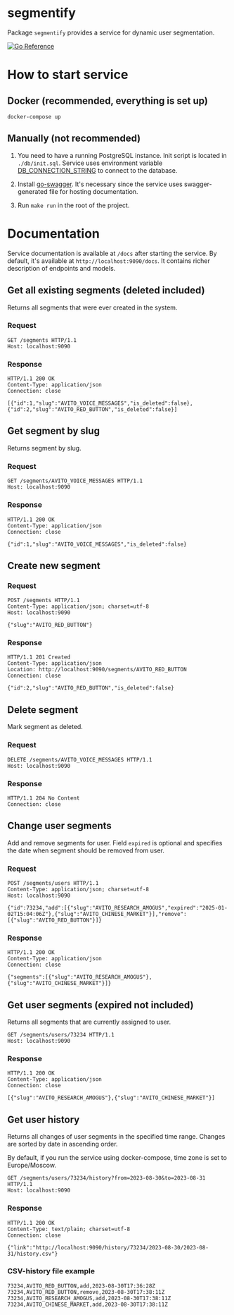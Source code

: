# segmentify

Package `segmentify` provides a service for dynamic user segmentation.

[![Go Reference](https://pkg.go.dev/badge/github.com/peyuaa/segmentify.svg)](https://pkg.go.dev/github.com/peyuaa/segmentify)

# How to start service

## Docker (recommended, everything is set up)
```
docker-compose up
```

## Manually (not recommended)
1) You need to have a running PostgreSQL instance. Init script is located in `./db/init.sql`.
Service uses environment variable [DB_CONNECTION_STRING](https://pkg.go.dev/github.com/lib/pq#hdr-Connection_String_Parameters) to connect to the database.

2) Install [go-swagger](https://goswagger.io/install.html).
It's necessary since the service uses swagger-generated file for hosting documentation.
3) Run `make run` in the root of the project.

# Documentation
Service documentation is available at `/docs` after starting the service.
By default, it's available at `http://localhost:9090/docs`. It contains richer description of endpoints and models.

## Get all existing segments (deleted included)
Returns all segments that were ever created in the system.
### Request
```http request
GET /segments HTTP/1.1
Host: localhost:9090
```
### Response
```http request
HTTP/1.1 200 OK
Content-Type: application/json
Connection: close

[{"id":1,"slug":"AVITO_VOICE_MESSAGES","is_deleted":false},{"id":2,"slug":"AVITO_RED_BUTTON","is_deleted":false}]
```

## Get segment by slug
Returns segment by slug.
### Request
```http request
GET /segments/AVITO_VOICE_MESSAGES HTTP/1.1
Host: localhost:9090
```
### Response
```http request
HTTP/1.1 200 OK
Content-Type: application/json
Connection: close

{"id":1,"slug":"AVITO_VOICE_MESSAGES","is_deleted":false}
```

## Create new segment
### Request
```http request
POST /segments HTTP/1.1
Content-Type: application/json; charset=utf-8
Host: localhost:9090

{"slug":"AVITO_RED_BUTTON"}
```
### Response
```http request
HTTP/1.1 201 Created
Content-Type: application/json
Location: http://localhost:9090/segments/AVITO_RED_BUTTON
Connection: close

{"id":2,"slug":"AVITO_RED_BUTTON","is_deleted":false}

```

## Delete segment
Mark segment as deleted.
### Request
```http request
DELETE /segments/AVITO_VOICE_MESSAGES HTTP/1.1
Host: localhost:9090
```

### Response
```http request
HTTP/1.1 204 No Content
Connection: close
```

## Change user segments
Add and remove segments for user.
Field `expired` is optional and specifies the date when segment should be removed from user.
### Request
```http request
POST /segments/users HTTP/1.1
Content-Type: application/json; charset=utf-8
Host: localhost:9090

{"id":73234,"add":[{"slug":"AVITO_RESEARCH_AMOGUS","expired":"2025-01-02T15:04:06Z"},{"slug":"AVITO_CHINESE_MARKET"}],"remove":[{"slug":"AVITO_RED_BUTTON"}]}
```

### Response
```http request
HTTP/1.1 200 OK
Content-Type: application/json
Connection: close

{"segments":[{"slug":"AVITO_RESEARCH_AMOGUS"},{"slug":"AVITO_CHINESE_MARKET"}]}
```

## Get user segments (expired not included)
Returns all segments that are currently assigned to user.
```http request
GET /segments/users/73234 HTTP/1.1
Host: localhost:9090
```

### Response
```http request
HTTP/1.1 200 OK
Content-Type: application/json
Connection: close

[{"slug":"AVITO_RESEARCH_AMOGUS"},{"slug":"AVITO_CHINESE_MARKET"}]
```

## Get user history
Returns all changes of user segments in the specified time range.
Changes are sorted by date in ascending order. 

By default, if you run the service using docker-compose, time zone is set to Europe/Moscow.
```http request
GET /segments/users/73234/history?from=2023-08-30&to=2023-08-31 HTTP/1.1
Host: localhost:9090
```

### Response
```http request
HTTP/1.1 200 OK
Content-Type: text/plain; charset=utf-8
Connection: close

{"link":"http://localhost:9090/history/73234/2023-08-30/2023-08-31/history.csv"}
```

### CSV-history file example
```csv
73234,AVITO_RED_BUTTON,add,2023-08-30T17:36:28Z
73234,AVITO_RED_BUTTON,remove,2023-08-30T17:38:11Z
73234,AVITO_RESEARCH_AMOGUS,add,2023-08-30T17:38:11Z
73234,AVITO_CHINESE_MARKET,add,2023-08-30T17:38:11Z
```